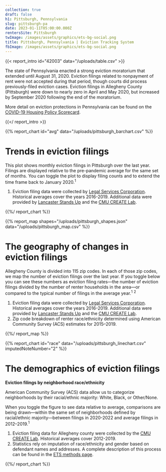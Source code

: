 ```yaml
---
collection: true
draft: false
h1: Pittsburgh, Pennsylvania
slug: pittsburgh-pa
date: 2023-01-11T05:00:00.000Z
rentersSite: Pittsburgh
twImage: /images/assets/graphics/ets-bg-social.png
title: Pittsburgh, Pennsylvania | Eviction Tracking System
fbImage: /images/assets/graphics/ets-bg-social.png
---
```

{{< report_intro id="42003" data="/uploads/table.csv" >}}

The state of Pennsylvania enacted a strong eviction moratorium that extended until August 31, 2020. Eviction filings related to nonpayment of rent were not accepted during that period, though courts did process previously-filed eviction cases. Eviction filings in Allegheny County (Pittsburgh) were down to nearly zero in April and May 2020, but increased by September 2020 following the end of the moratorium. 

More detail on eviction protections in Pennsylvania can be found on the [COVID-19 Housing Policy Scorecard](https://evictionlab.org/covid-policy-scorecard/pa/).

{{</ report_intro >}}


{{% report_chart id="avg" data="/uploads/pittsburgh_barchart.csv" %}}

# Trends in eviction filings

This plot shows monthly eviction filings in Pittsburgh over the last year. Filings are displayed relative to the pre-pandemic average for the same set of months. You can toggle the plot to display filing counts and to extend the time frame back to January 2020.<sup>1</sup>

1. Eviction filing data were collected by [Legal Services Corporation](https://www.lsc.gov/). Historical averages cover the years 2016-2019. Additional data were provided by [Lancaster Stands Up](https://lancasterstandsup.org/) and the [CMU CREATE Lab](https://docs.google.com/presentation/d/1Dtzm3l7ylTzU9Aj9H94EWBfxb79o8CRWb5t8-vVY9kU/edit#slide=id.p).

{{%/ report_chart %}}



{{% report_map shapes="/uploads/pittsburgh_shapes.json" data="/uploads/pittsburgh_map.csv" %}}

# The geography of changes in eviction filings

Allegheny County is divided into 115 zip codes. In each of those zip codes, we map the number of eviction filings over the last year. If you toggle below you can see these numbers as eviction filing rates—the number of eviction filings divided by the number of renter households in the area—or compared to the typical number of filings in the average year.<sup>1</sup> <sup>2</sup>

1. Eviction filing data were collected by [Legal Services Corporation](https://www.lsc.gov/). Historical averages cover the years 2016-2019. Additional data were provided by [Lancaster Stands Up](https://lancasterstandsup.org/) and the [CMU CREATE Lab](https://docs.google.com/presentation/d/1Dtzm3l7ylTzU9Aj9H94EWBfxb79o8CRWb5t8-vVY9kU/edit#slide=id.p).
2. Zip code breakdown of renter race/ethnicity determined using American Community Survey (ACS) estimates for 2015–2019.

{{%/ report_map %}}



{{% report_chart id="race" data="/uploads/pittsburgh_linechart.csv" imputedNoteNumber="2" %}}



# The demographics of eviction filings

**Eviction filings by neighborhood race/ethnicity**

American Community Survey (ACS) data allow us to categorize neighborhoods by their racial/ethnic majority: White, Black, or Other/None. 

When you toggle the figure to see data relative to average, comparisons are being drawn—within the same set of neighborhoods defined by racial/ethnic majority—between filings in 2020-2022 and average filings in 2012–2019.<sup>1</sup> 

1. Eviction filing data for Allegheny county were collected by the [CMU CREATE Lab](http://evict-response.earthtime.org/). Historical averages cover 2012-2019.
2. Statistics rely on imputation of race/ethnicity and gender based on defendant names and addresses. A complete description of this process can be found in the [ETS methods page](https://evictionlab.org/eviction-tracking/methods/).

{{%/ report_chart %}}